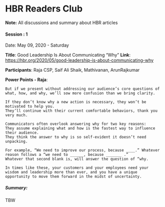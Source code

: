 # HBR Readers Club

**Note:** All discussions and summary about HBR articles




#### Session : 1

Date: May 09, 2020 - Saturday

**Title**: Good Leadership Is About Communicating “Why”
**Link**: https://hbr.org/2020/05/good-leadership-is-about-communicating-why

**Participants**: Raja CSP, Saif Ali Shaik, Mathivanan, ArunRajkumar

**Power Points - Raja**:
```
But if we present without addressing our audience’s core questions of what, how, and why, we’ll sow more confusion than we bring clarity.

If they don’t know why a new action is necessary, they won’t be motivated to help you. 
They’ll continue with their current comfortable behaviors, thank you very much.

Communicators often overlook answering why for two key reasons:
They assume explaining what and how is the fastest way to influence their audience.
They think the answer to why is so self-evident it doesn’t need unpacking.

For example, “We need to improve our process, because ____.” Whatever reason follows a “we need to ______, because _______ .” 
Whatever that second blank is, will answer the question of “why.

In times like these, your customers and your employees need your wisdom and leadership more than ever, and you have a unique opportunity to move them forward in the midst of uncertainty. 
```

##### Summary:
TBW
